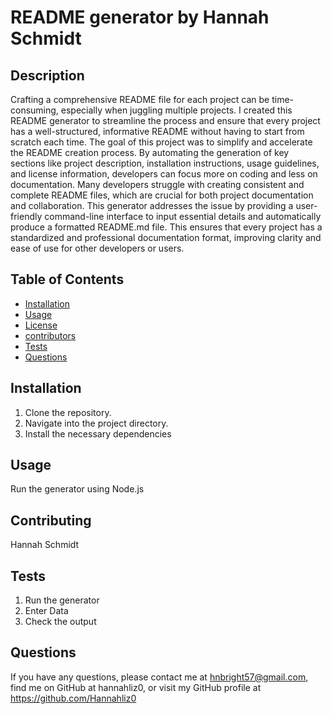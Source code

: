 # README generator by Hannah Schmidt
  
  ## Description
  Crafting a comprehensive README file for each project can be time-consuming, especially when juggling multiple projects. I created this README generator to streamline the process and ensure that every project has a well-structured, informative README without having to start from scratch each time.
  The goal of this project was to simplify and accelerate the README creation process. By automating the generation of key sections like project description, installation instructions, usage guidelines, and license information, developers can focus more on coding and less on documentation.
  Many developers struggle with creating consistent and complete README files, which are crucial for both project documentation and collaboration. This generator addresses the issue by providing a user-friendly command-line interface to input essential details and automatically produce a formatted README.md file. This ensures that every project has a standardized and professional documentation format, improving clarity and ease of use for other developers or users.

  ## Table of Contents
  * [Installation](#installation)
  * [Usage](#usage)
  * [License](#license)
  * [contributors](#contributors)
  * [Tests](#tests)
  * [Questions](#questions)

  ## Installation
  1. Clone the repository.
  2. Navigate into the project directory.
  3. Install the necessary dependencies

  ## Usage
  Run the generator using Node.js


  ## Contributing
  Hannah Schmidt 

  ## Tests
  1. Run the generator
  2. Enter Data
  3. Check the output

  ## Questions
  If you have any questions, please contact me at hnbright57@gmail.com, find me on GitHub at hannahliz0, or visit my GitHub profile at https://github.com/Hannahliz0